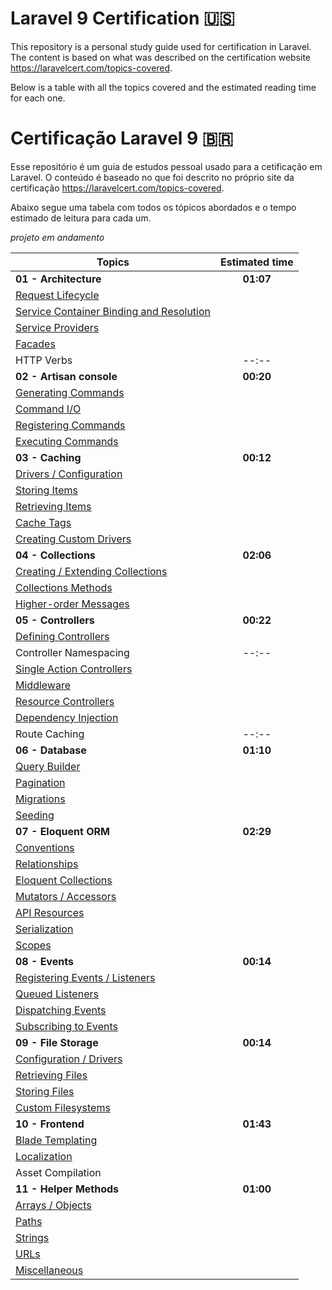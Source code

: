 # Laravel 9 Certification 🇺🇸
This repository is a personal study guide used for certification in Laravel.
The content is based on what was described on the certification website https://laravelcert.com/topics-covered.

Below is a table with all the topics covered and the estimated reading time for each one.

# Certificação Laravel 9 🇧🇷

Esse repositório é um guia de estudos pessoal usado para a cetificação em Laravel.
O conteúdo é baseado no que foi descrito no próprio site da certificação https://laravelcert.com/topics-covered.

Abaixo segue uma tabela com todos os tópicos abordados e o tempo estimado de leitura para cada um.

*projeto em andamento* 

| Topics                                                                                                                           | Estimated time |
|----------------------------------------------------------------------------------------------------------------------------------|:--------------:|
| **01 - Architecture**                                                                                                            |   **01:07**    |
| <a href="https://laravel.com/docs/9.x/lifecycle" target="_blank">Request Lifecycle</a>                                           |
| <a href="https://laravel.com/docs/9.x/container" target="_blank">Service Container Binding and Resolution</a>                    |
| <a href="https://laravel.com/docs/9.x/providers" target="_blank">Service Providers</a>                                           |
| <a href="https://laravel.com/docs/9.x/facades" target="_blank">Facades</a>                                                       |
| HTTP Verbs                                                                                                                       |     --:--      |
| **02 - Artisan console**                                                                                                         |   **00:20**    |
| <a href="https://laravel.com/docs/9.x/artisan#generating-commands" target="_blank">Generating Commands</a>                       |
| <a href="https://laravel.com/docs/9.x/artisan#command-io" target="_blank">Command I/O</a>                                        |
| <a href="https://laravel.com/docs/9.x/artisan#registering-commands" target="_blank">Registering Commands</a>                     |
| <a href="https://laravel.com/docs/9.x/artisan#programmatically-executing-commands" target="_blank">Executing Commands</a>        |
| **03 - Caching**                                                                                                                 |   **00:12**    |
| <a href="https://laravel.com/docs/9.x/cache#configuration" target="_blank">Drivers / Configuration</a>                           |
| <a href="https://laravel.com/docs/9.x/cache#storing-items-in-the-cache" target="_blank">Storing Items</a>                        |
| <a href="https://laravel.com/docs/9.x/cache#retrieving-items-from-the-cache" target="_blank">Retrieving Items</a>                |
| <a href="https://laravel.com/docs/9.x/cache#cache-tags" target="_blank">Cache Tags</a>                                           |
| <a href="https://laravel.com/docs/9.x/cache#adding-custom-cache-drivers" target="_blank">Creating Custom Drivers</a>             |
| **04 - Collections**                                                                                                             |   **02:06**    |
| <a href="https://laravel.com/docs/9.x/collections#introduction" target="_blank">Creating / Extending Collections</a>             |
| <a href="https://laravel.com/docs/9.x/collections#available-methods" target="_blank">Collections Methods</a>                     |
| <a href="https://laravel.com/docs/9.x/collections#higher-order-messages" target="_blank">Higher-order Messages</a>               |
| **05 - Controllers**                                                                                                             |   **00:22**    |
| <a href="https://laravel.com/docs/9.x/controllers#basic-controllers" target="_blank">Defining Controllers</a>                    |
| Controller Namespacing                                                                                                           |     --:--      |
| <a href="https://laravel.com/docs/9.x/controllers#single-action-controllers" target="_blank">Single Action Controllers</a>       |
| <a href="https://laravel.com/docs/9.x/controllers#controller-middleware" target="_blank">Middleware</a>                          |
| <a href="https://laravel.com/docs/9.x/controllers#resource-controllers" target="_blank">Resource Controllers</a>                 |
| <a href="https://laravel.com/docs/9.x/controllers#dependency-injection-and-controllers" target="_blank">Dependency Injection</a> |
| Route Caching                                                                                                                    |     --:--      |
| **06 - Database**                                                                                                                |   **01:10**    |
| <a href="https://laravel.com/docs/9.x/queries" target="_blank">Query Builder</a>                                                 |
| <a href="https://laravel.com/docs/9.x/pagination" target="_blank">Pagination</a>                                                 |
| <a href="https://laravel.com/docs/9.x/migrations" target="_blank">Migrations</a>                                                 |
| <a href="https://laravel.com/docs/9.x/seeding" target="_blank">Seeding</a>                                                       |
| **07 - Eloquent ORM**                                                                                                            |   **02:29**    |
| <a href="https://laravel.com/docs/9.x/eloquent#eloquent-model-conventions" target="_blank">Conventions</a>                       |
| <a href="https://laravel.com/docs/9.x/eloquent-relationships" target="_blank">Relationships</a>                                  |
| <a href="https://laravel.com/docs/9.x/eloquent-collections" target="_blank">Eloquent Collections</a>                             |
| <a href="https://laravel.com/docs/9.x/eloquent-mutators" target="_blank">Mutators / Accessors</a>                                |
| <a href="https://laravel.com/docs/9.x/eloquent-resources" target="_blank">API Resources</a>                                      |
| <a href="https://laravel.com/docs/9.x/eloquent-serialization" target="_blank">Serialization</a>                                  |
| <a href="https://laravel.com/docs/9.x/eloquent#query-scopes" target="_blank">Scopes</a>                                          |
| **08 - Events**                                                                                                                  |   **00:14**    |
| <a href="https://laravel.com/docs/9.x/events#generating-events-and-listeners" target="_blank">Registering Events / Listeners</a> |
| <a href="https://laravel.com/docs/9.x/events#queued-event-listeners" target="_blank">Queued Listeners</a>                        |
| <a href="https://laravel.com/docs/9.x/events#dispatching-events" target="_blank">Dispatching Events</a>                          |
| <a href="https://laravel.com/docs/9.x/events#event-subscribers" target="_blank">Subscribing to Events</a>                        |
| **09 - File Storage**                                                                                                            |   **00:14**    |
| <a href="https://laravel.com/docs/9.x/filesystem#configuration" target="_blank">Configuration / Drivers</a>                      |
| <a href="https://laravel.com/docs/9.x/filesystem#retrieving-files" target="_blank">Retrieving Files</a>                          |
| <a href="https://laravel.com/docs/9.x/filesystem#storing-files" target="_blank">Storing Files</a>                                |
| <a href="https://laravel.com/docs/9.x/filesystem#custom-filesystems" target="_blank">Custom Filesystems</a>                      |
| **10 - Frontend**                                                                                                                |   **01:43**    |
| <a href="https://laravel.com/docs/9.x/blade" target="_blank">Blade Templating</a>                                                |
| <a href="https://laravel.com/docs/9.x/localization#main-content" target="_blank">Localization</a>                                |
| Asset Compilation                                                                                                                |
| **11 - Helper Methods**                                                                                                          |   **01:00**    |
| <a href="https://laravel.com/docs/9.x/helpers#arrays-and-objects-method-list" target="_blank">Arrays / Objects</a>               |
| <a href="https://laravel.com/docs/9.x/helpers#paths-method-list" target="_blank">Paths</a>                                       |
| <a href="https://laravel.com/docs/9.x/helpers#strings-method-list" target="_blank">Strings</a>                                   |
| <a href="https://laravel.com/docs/9.x/helpers#urls-method-list" target="_blank">URLs</a>                                         |
| <a href="https://laravel.com/docs/9.x/helpers#miscellaneous-method-list" target="_blank">Miscellaneous</a>                       |